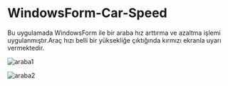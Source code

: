 # WindowsForm-Car-Speed
Bu uygulamada WindowsForm ile bir araba hız arttırma ve azaltma işlemi uygulanmıştır.Araç hızı belli bir yüksekliğe çıktığında kırmızı ekranla uyarı vermektedir.



![araba1](https://github.com/FurkanAykan/WindowsForm-Car-Speed/assets/119108142/27b41fc3-f8f3-44aa-9212-4ef2754d6e6e)

![araba2](https://github.com/FurkanAykan/WindowsForm-Car-Speed/assets/119108142/63b7be6c-e46d-4c62-ae7c-924e11a61526)
